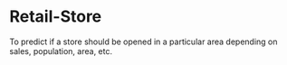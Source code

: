 # Retail-Store
To predict if a store should be opened in a particular area depending on sales, population, area, etc.
